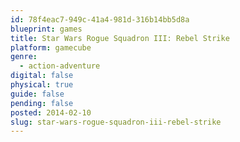 ```yaml
---
id: 78f4eac7-949c-41a4-981d-316b14bb5d8a
blueprint: games
title: Star Wars Rogue Squadron III: Rebel Strike
platform: gamecube
genre:
  - action-adventure
digital: false
physical: true
guide: false
pending: false
posted: 2014-02-10
slug: star-wars-rogue-squadron-iii-rebel-strike
---
```

